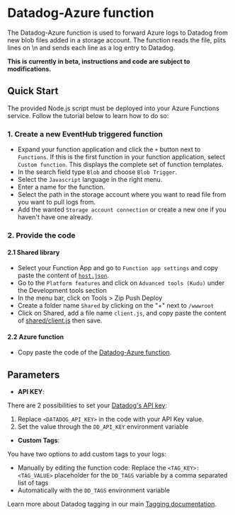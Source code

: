 # Datadog-Azure function

The Datadog-Azure function is used to forward Azure logs to Datadog from new blob files added in
a storage account. The function reads the file, plits lines on \n and sends each line as
a log entry to Datadog.

**This is currently in beta, instructions and code are subject to modifications.**

## Quick Start

The provided Node.js script must be deployed into your Azure Functions service. Follow the tutorial below to learn how to do so:

### 1. Create a new EventHub triggered function

- Expand your function application and click the `+` button next to `Functions`. If this is the first function in your function application, select `Custom function`. This displays the complete set of function templates.
- In the search field type `Blob` and choose `Blob Trigger`.
- Select the `Javascript` language in the right menu.
- Enter a name for the function.
- Select the path in the storage account where you want to read file from you want to pull logs from.
- Add the wanted `Storage account connection` or create a new one if you haven't have one already.

### 2. Provide the code

#### 2.1 Shared library

- Select your Function App and go to `Function app settings` and copy paste the content of [`host.json`](../host.json).
- Go to the `Platform features` and click on `Advanced tools (Kudu)` under the Development tools section
- In the menu bar, click on Tools > Zip Push Deploy
- Create a folder name `Shared` by clicking on the "+" next to `/wwwroot`
- Click on Shared, add a file name `client.js`, and copy paste the content of [shared/client.js](../shared/client.js) then save.

#### 2.2 Azure function

- Copy paste the code of the [Datadog-Azure function](./index.js).

## Parameters

- **API KEY**:

There are 2 possibilities to set your [Datadog's API key](https://app.datadoghq.com/account/settings#api):

1. Replace `<DATADOG_API_KEY>` in the code with your API Key value.
2. Set the value through the `DD_API_KEY` environment variable

- **Custom Tags**:

You have two options to add custom tags to your logs:

- Manually by editing the function code: Replace the `<TAG_KEY>:<TAG_VALUE>` placeholder for the `DD_TAGS` variable by a comma separated list of tags
- Automatically with the `DD_TAGS` environment variable

Learn more about Datadog tagging in our main [Tagging documentation](https://docs.datadoghq.com/tagging/).
